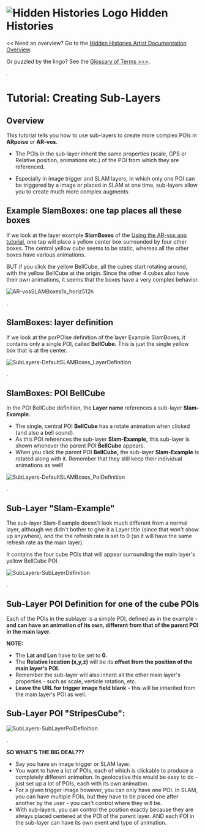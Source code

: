 
# ![Hidden Histories Logo](/images/hiddenhistories-logo.png) Hidden Histories 
<< Need an overview? Go to the [Hidden Histories Artist Documentation Overview](http://hiddenhistoriesjtown.org/documentation).

Or puzzled by the lingo? See the [Glossary of Terms >>>](https://github.com/Hidden-Histories/Public-Resources/blob/master/documentation/ARpoiseGlossary.md#-hidden-histories-artists).

.

# Tutorial: Creating Sub-Layers

## Overview
This tutorial tells you how to use sub-layers to create more complex POIs in **ARpoise** or **AR-vos**.

- The POIs in the sub-layer inherit the same properties (scale, GPS or Relative position, animations etc.) of the POI from which they are referenced.

- Especially in image trigger and SLAM layers, in which only one POI can be triggered by a image or placed in SLAM at one time, sub-layers allow you to create much more complex augments. 



## Example SlamBoxes: one tap places all these boxes

If we look at the layer example **SlamBoxes** of the [Using the AR-vos app tutorial](UsingAR-vosApp.md#slam-example), one tap will place a yellow center box surrounded by four other boxes. The central yellow cube seems to be static, whereas all the other boxes have various animations. 

BUT if you click the yellow BellCube, all the cubes start rotating around, with the yellow BellCube at the origin. Since the other 4 cubes also have their own animations, it seems that the boxes have a very complex behavior.

![AR-vosSLAMBoxes1x_horiz512h](/documentation/images/AR-vosSLAMBoxes1x_horiz512h.png)

. 

## SlamBoxes: layer definition

If we look at the porPOIse definition of the layer Example SlamBoxes, it contains only a single POI, called **BellCube.** This is just the single yellow box that is at the center.

![SubLayers-DefaultSLAMBoxes_LayerDefinition](/documentation/images/SubLayers-DefaultSLAMBoxes_LayerDefinition.png)

. 

## SlamBoxes: POI BellCube

In the POI BellCube definition, the **Layer name** references a sub-layer **Slam-Example.** 
- The single, central POI **BellCube** has a rotate animation when clicked (and also a bell sound). 
- As this POI references the sub-layer **Slam-Example,** this sub-layer is shown whenever the parent POI **BellCube** appears.
- When you click the parent POI **BellCube,** the sub-layer **Slam-Example** is rotated along with it. Remember that they still keep their individual animations as well!

![SubLayers-DefaultSLAMBoxes_PoiDefinition](/documentation/images/SubLayers-DefaultSLAMBoxes_PoiDefinition.png)

. 

## Sub-Layer "Slam-Example"

The sub-layer Slam-Example doesn't look much different from a normal layer, although we didn't bother to give it a Layer title (since that won't show up anywhere), and the the refresh rate is set to 0 (so it will have the same refresh rate as the main layer). 

It contains the four cube POIs that will appear surrounding the main layer's yellow BellCube POI. 

![SubLayers-SubLayerDefinition](/documentation/images/SubLayers-SubLayerDefinition.png)

. 

## Sub-Layer POI Definition for one of the cube POIs

Each of the POIs in the sublayer is a simple POI, defined as in the example - **and can have an animation of its own, different from that of the parent POI in the main layer.**

**NOTE:**
- The **Lat and Lon** have to be set to **0.**
- The **Relative location (x,y,z)** will be its **offset from the position of the main layer's POI.**
- Remember the sub-layer will also inherit all the other main layer's properties - such as scale, verticle rotation, etc.
- **Leave the URL for trigger image field blank** - this will be inherited from the main layer's POI as well.

## Sub-Layer POI "StripesCube":
![SubLayers-SubLayerPoiDefinition](/documentation/images/SubLayers-SubLayerPOIDefinition.png)

. 

**SO WHAT'S THE BIG DEAL???**
- Say you have an image trigger or SLAM layer. 
- You want to have a lot of POIs, each of which is clickable to produce a completely different animation. In geolocative this would be easy to do - just set up a lot of POIs, each with its own animation.
- For a given trigger image however, you can only have one POI. In SLAM, you can have multiple POIs, but they have to be placed one after another by the user - you can't control where they will be.
- With sub-layers, you can control the position exactly because they are always placed centered at the POI of the parent layer. AND each POI in the sub-layer can have its own event and type of animation.
